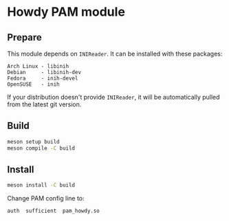 # Howdy PAM module

## Prepare

This module depends on `INIReader`.
It can be installed with these packages:

```
Arch Linux - libinih
Debian     - libinih-dev
Fedora     - inih-devel
OpenSUSE   - inih
```

If your distribution doesn't provide `INIReader`,
it will be automatically pulled from the latest git version.

## Build

``` sh
meson setup build
meson compile -C build
```

## Install

``` sh
meson install -C build
```

Change PAM config line to:

``` pam
auth  sufficient  pam_howdy.so
```
